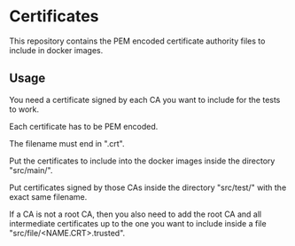 # Certificates

This repository contains the PEM encoded certificate authority files to include in docker images.

## Usage

You need a certificate signed by each CA you want to include for the tests to work.

Each certificate has to be PEM encoded. 

The filename must end in ".crt". 

Put the certificates to include into the docker images inside the directory "src/main/".

Put certificates signed by those CAs inside the directory "src/test/" with the exact same filename.

If a CA is not a root CA, then you also need to add the root CA and all intermediate certificates up to the one you want to include inside a file "src/file/<NAME.CRT>.trusted".


